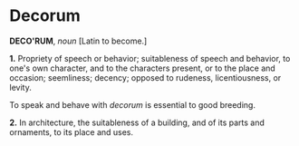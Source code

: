 # Decorum

**DECO'RUM**, _noun_ \[Latin to become.\]

**1.** Propriety of speech or behavior; suitableness of speech and behavior, to one's own character, and to the characters present, or to the place and occasion; seemliness; decency; opposed to rudeness, licentiousness, or levity.

To speak and behave with _decorum_ is essential to good breeding.

**2.** In architecture, the suitableness of a building, and of its parts and ornaments, to its place and uses.